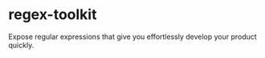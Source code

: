 # regex-toolkit

Expose regular expressions that give you effortlessly develop your product quickly.
